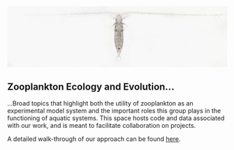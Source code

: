 ![](../images/banner.jpg)

## Zooplankton Ecology and Evolution...

...Broad topics that highlight both the utility of zooplankton as an experimental model system and the important roles this group plays in the functioning of aquatic systems. This space hosts code and data associated with our work, and is meant to facilitate collaboration on projects.

A detailed walk-through of our approach can be found [here](https://zoopecoevo.github.io). 
